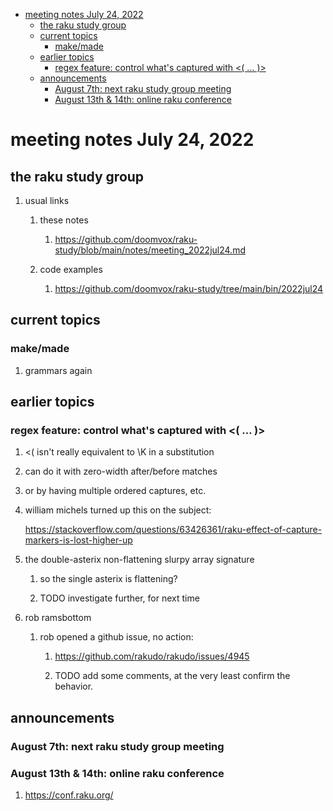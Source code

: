 - [meeting notes July 24, 2022](#orgb4bb3bb)
  - [the raku study group](#orgc0b6592)
  - [current topics](#orgf7ee518)
    - [make/made](#orgc20aec7)
  - [earlier topics](#org80d31ac)
    - [regex feature: control what's captured with <( &#x2026; )>](#org8e8d7f0)
  - [announcements](#org50d5315)
    - [August 7th: next raku study group meeting](#orgb9f013d)
    - [August 13th & 14th: online raku conference](#org363ea06)


<a id="orgb4bb3bb"></a>

# meeting notes July 24, 2022


<a id="orgc0b6592"></a>

## the raku study group

1.  usual links

    1.  these notes
    
        1.  <https://github.com/doomvox/raku-study/blob/main/notes/meeting_2022jul24.md>
    
    2.  code examples
    
        1.  <https://github.com/doomvox/raku-study/tree/main/bin/2022jul24>


<a id="orgf7ee518"></a>

## current topics


<a id="orgc20aec7"></a>

### make/made

1.  grammars again


<a id="org80d31ac"></a>

## earlier topics


<a id="org8e8d7f0"></a>

### regex feature: control what's captured with <( &#x2026; )>

1.  <( isn't really equivalent to \K in a substitution

2.  can do it with zero-width after/before matches

3.  or by having multiple ordered captures, etc.

4.  william michels turned up this on the subject:

    <https://stackoverflow.com/questions/63426361/raku-effect-of-capture-markers-is-lost-higher-up>

1.  the double-asterix non-flattening slurpy array signature

    1.  so the single asterix is flattening?
    
    2.  TODO investigate further, for next time

2.  rob ramsbottom

    1.  rob opened a github issue, no action:
    
        1.  <https://github.com/rakudo/rakudo/issues/4945>
        
        2.  TODO add some comments, at the very least confirm the behavior.


<a id="org50d5315"></a>

## announcements


<a id="orgb9f013d"></a>

### August 7th: next raku study group meeting


<a id="org363ea06"></a>

### August 13th & 14th: online raku conference

1.  <https://conf.raku.org/>

